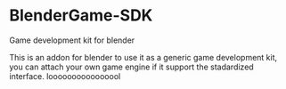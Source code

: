 # BlenderGame-SDK
Game development kit for blender

This is an addon for blender to use it as a generic game development kit, you can attach your own game engine if it support the stadardized interface.
loooooooooooooool
